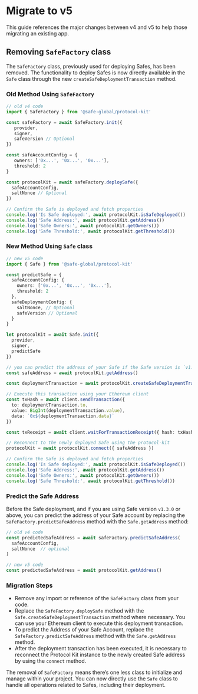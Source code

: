 # Migrate to v5

This guide references the major changes between v4 and v5 to help those migrating an existing app.

## Removing `SafeFactory` class

The `SafeFactory` class, previously used for deploying Safes, has been removed. The functionality to deploy Safes is now directly available in the `Safe` class through the new `createSafeDeploymentTransaction` method.

### Old Method Using `SafeFactory`

```typescript
// old v4 code
import { SafeFactory } from '@safe-global/protocol-kit'

const safeFactory = await SafeFactory.init({
   provider,
   signer,
   safeVersion // Optional
})

const safeAccountConfig = {
   owners: ['0x...', '0x...', '0x...'],
   threshold: 2
}

const protocolKit = await safeFactory.deploySafe({
  safeAccountConfig,
  saltNonce // Optional
})

// Confirm the Safe is deployed and fetch properties
console.log('Is Safe deployed:', await protocolKit.isSafeDeployed())
console.log('Safe Address:', await protocolKit.getAddress())
console.log('Safe Owners:', await protocolKit.getOwners())
console.log('Safe Threshold:', await protocolKit.getThreshold())
```

### New Method Using `Safe` class

```typescript
// new v5 code
import { Safe } from '@safe-global/protocol-kit'

const predictSafe = {
  safeAccountConfig: {
    owners: ['0x...', '0x...', '0x...'],
    threshold: 2
  },
  safeDeploymentConfig: {
    saltNonce, // Optional
    safeVersion // Optional
  }
}

let protocolKit = await Safe.init({
  provider,
  signer,
  predictSafe
})

// you can predict the address of your Safe if the Safe version is `v1.3.0` or above
const safeAddress = await protocolKit.getAddress()

const deploymentTransaction = await protocolKit.createSafeDeploymentTransaction()

// Execute this transaction using your Ethereum client
const txHash = await client.sendTransaction({
  to: deploymentTransaction.to,
  value: BigInt(deploymentTransaction.value),
  data: `0x${deploymentTransaction.data}`
})

const txReceipt = await client.waitForTransactionReceipt({ hash: txHash })

// Reconnect to the newly deployed Safe using the protocol-kit
protocolKit = await protocolKit.connect({ safeAddress })

// Confirm the Safe is deployed and fetch properties
console.log('Is Safe deployed:', await protocolKit.isSafeDeployed())
console.log('Safe Address:', await protocolKit.getAddress())
console.log('Safe Owners:', await protocolKit.getOwners())
console.log('Safe Threshold:', await protocolKit.getThreshold())
```

### Predict the Safe Address

Before the Safe deployment, and if you are using Safe version `v1.3.0` or above, you can predict the address of your Safe account by replacing the `SafeFactory.predictSafeAddress` method with the `Safe.getAddress` method:

```typescript
// old v4 code
const predictedSafeAddress = await safeFactory.predictSafeAddress(
  safeAccountConfig,
  saltNonce  // optional
)

// new v5 code
const predictedSafeAddress = await protocolKit.getAddress()
```

### Migration Steps

- Remove any import or reference of the `SafeFactory` class from your code.
- Replace the `SafeFactory.deploySafe` method with the `Safe.createSafeDeploymentTransaction` method where necessary. You can use your Ethereum client to execute this deployment transaction.
- To predict the Address of your Safe Account, replace the `SafeFactory.predictSafeAddress` method with the `Safe.getAddress` method.
- After the deployment transaction has been executed, it is necessary to reconnect the Protocol Kit instance to the newly created Safe address by using the `connect` method.

The removal of `SafeFactory` means there’s one less class to initialize and manage within your project. You can now directly use the `Safe` class to handle all operations related to Safes, including their deployment.
